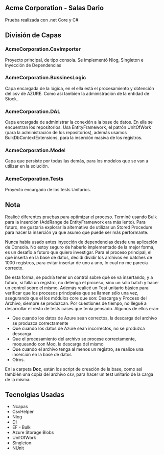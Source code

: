 ## Acme Corporation - Salas Dario
Prueba realizada con .net Core y C#
## División de Capas
### AcmeCorporation.CsvImporter
Proyecto principal, de tipo consola. Se implementó Nlog, Singleton e Inyección de Dependencias
### AcmeCorporation.BussinesLogic
Capa encargada de la lógica, en el ella está el procesamiento y obtención del csv de AZURE. Como asi tambien la administración de la entidad de Stock.
### AcmeCorporation.DAL
Capa encargada de administrar la conexión a la base de datos. En ella se encuentran los repositorios. Usa EntityFramework, el patrón UnitOfWork (para la administración de los repositorios), además usamos BulkDbContextExtensions, para la inserción masiva de los registros.
### AcmeCorporation.Model
Capa que persiste por todas las demás, para los modelos que se van a utilizar en la solución.
### AcmeCorporation.Tests
Proyecto encargado de los tests Unitarios.
## Nota
Realicé diferentes pruebas para optimizar el proceso. Terminé usando Bulk para la inserción (AddRange de EntityFramework era más lento). Para futuro, me gustaría explorar la alternativa de utilizar un Stored Procedure para hacer la inserción ya que asumo que puede ser más performante. 

Nunca había usado antes inyección de dependencias desde una aplicación de Consola. No estoy seguro de haberlo implementado de la mejor forma, es un desafío a futuro que quiero investigar.
Para el proceso principal, el que inserta en la base de datos, decidí dividir los archivos en batches de 1000 registros, para evitar insertar de uno a uno, lo cual no me parecía correcto. 

De esta forma, se podría tener un control sobre qué se va insertando, y a futuro, si falla un registro, no detenga el proceso, sino un sólo batch y hacer un control sobre el mismo.
Además realicé un Test unitario básico para verificar que los procesos principales que se llamen sólo una vez, asegurando que el los módulos core que son: Descarga y Proceso del Archivo, siempre se produzcan. Por cuestiones de tiempo, no llegué a desarrollar el resto de tests cases que tenía pensado. Algunos de ellos eran: 
*	Que cuando los datos de Azure sean correctos, la descarga del archivo se produzca correctamente
*	Que cuando los datos de Azure sean incorrectos, no se produzca descarga
*	Que el procesamiento del archivo se procese correctamente, moqueando con Moq, la descarga del mismo
*	Que cuando el archivo tenga al menos un registro, se realice una inserción en la base de datos
*	Otros. 

En la carpeta **Doc**, están los script de creación de la base, como así también una copia del archivo csv, para hacer un test unitario de la carga de la misma.

## Tecnolgias Usadas
* Ncapas 
* CsvHelper 
* Nlog 
* DI 
* EF - Bulk 
* Azure Storage Blobs 
* UnitOfWork 
* Singleton 
* NUnit

